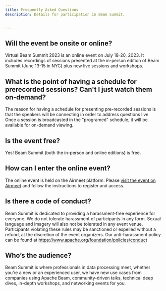 ```yaml
---
title: Frequently Asked Questions
description: Details for participation in Beam Summit.


---
```


## Will the event be onsite or online?
Virtual Beam Summit 2023 is an online event on July 18-20, 2023. It includes recordings of sessions presented at the in-person edition of Beam Summit (June 13-15 in NYC) plus new live sessions and workshops.

## What is the point of having a schedule for prerecorded sessions? Can't I just watch them on-demand?
The reason for having a schedule for presenting pre-recorded sessions is that the speakers will be connecting in order to address questions live. Once a session is broadcasted in the "programed" schedule, it will be available for on-demand viewing.

## Is the event free?
Yes! Beam Summit (both the in-person and online editions) is free.

## How can I enter the online event?
The online event is held on the Airmeet platform. Please [visit the event on Airmeet](https://us.airmeet.com/e/138ddb30-1125-11ee-9414-e3f48addae7e) and follow the instructions to register and access.

## Is there a code of conduct?
Beam Summit is dedicated to providing a harassment-free experience for everyone. We do not tolerate harassment of participants in any form. Sexual language and imagery will also not be tolerated in any event venue. Participants violating these rules may be sanctioned or expelled without a refund, at the discretion of the event organizers. Our anti-harassment policy can be found at https://www.apache.org/foundation/policies/conduct

## Who’s the audience?

Beam Summit is where professionals in data processing meet, whether you’re a new or an experienced user, we have new use cases from companies using Apache Beam, community-driven talks, technical deep dives, in-depth workshops, and networking events for you.



